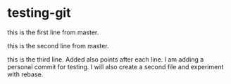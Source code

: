 # testing-git
this is the first line from master.

this is the second line from master.

this is the third line. Added also points after each line.
I am adding a personal commit for testing. I will also create a second file and experiment with rebase.

